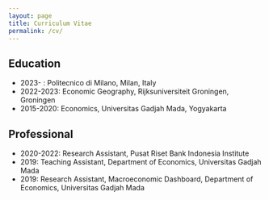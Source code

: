 ```yaml
---
layout: page
title: Curriculum Vitae
permalink: /cv/
---
```

## Education
- 2023-    : Politecnico di Milano, Milan, Italy
- 2022-2023: Economic Geography, Rijksuniversiteit Groningen, Groningen
- 2015-2020: Economics, Universitas Gadjah Mada, Yogyakarta

## Professional
- 2020-2022: Research Assistant, Pusat Riset Bank Indonesia Institute
- 2019: Teaching Assistant, Department of Economics, Universitas Gadjah Mada
- 2019: Research Assistant, Macroeconomic Dashboard, Department of Economics, Universitas Gadjah Mada
